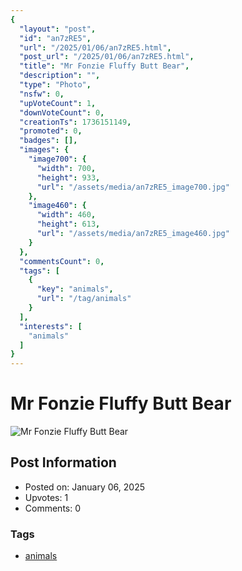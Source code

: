 ```yaml
---
{
  "layout": "post",
  "id": "an7zRE5",
  "url": "/2025/01/06/an7zRE5.html",
  "post_url": "/2025/01/06/an7zRE5.html",
  "title": "Mr Fonzie Fluffy Butt Bear",
  "description": "",
  "type": "Photo",
  "nsfw": 0,
  "upVoteCount": 1,
  "downVoteCount": 0,
  "creationTs": 1736151149,
  "promoted": 0,
  "badges": [],
  "images": {
    "image700": {
      "width": 700,
      "height": 933,
      "url": "/assets/media/an7zRE5_image700.jpg"
    },
    "image460": {
      "width": 460,
      "height": 613,
      "url": "/assets/media/an7zRE5_image460.jpg"
    }
  },
  "commentsCount": 0,
  "tags": [
    {
      "key": "animals",
      "url": "/tag/animals"
    }
  ],
  "interests": [
    "animals"
  ]
}
---
```


# Mr Fonzie Fluffy Butt Bear

![Mr Fonzie Fluffy Butt Bear](/assets/media/an7zRE5_image700.jpg)

## Post Information

- Posted on: January 06, 2025
- Upvotes: 1
- Comments: 0

### Tags

- [animals](/tag/animals)
